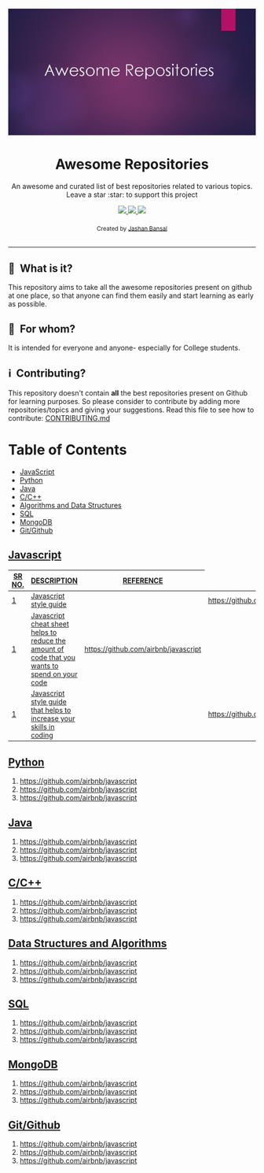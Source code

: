 ![Awesome Repositories](AwesomeRepositories.png)
<h1 align='center'>Awesome Repositories</h1>

<p align='center'>An awesome and curated list of best repositories related to various topics. Leave a star :star: to support this project</p>

<p align="center">
  <a href="https://github.com/jashanbansal0708/awesome-repositories/issues">
    <img src="https://img.shields.io/github/issues/jashanbansal0708/web-development.svg">
  </a>
  <a href="https://github.com/jashanbansal0708/web-development/network">
    <img src="https://img.shields.io/github/forks/jashanbansal0708/web-development.svg">
  </a>
  <a href="https://github.com/jashanbansal0708/web-development/stargazers">
    <img src="https://img.shields.io/github/stars/jashanbansal0708/web-development.svg">
  </a>
</p>

<div align="center">
  <sub>Created by
  <a href="https://twitter.com/jashanbansal078">Jashan Bansal</a> 
</div>

<br>

*** 

## :notebook_with_decorative_cover: &nbsp;What is it?

This repository aims to take all the awesome repositories present on github at one place, so that anyone can find them  easily and start learning as early as possible.

## :restroom: &nbsp;For whom?

It is intended for everyone and anyone- especially for College students.

## :information_source: &nbsp;Contributing?

This repository doesn't contain **all** the best repositories present on Github for learning purposes. So please consider to contribute by adding more repositories/topics and giving your suggestions. Read this file to see how to contribute: [CONTRIBUTING.md](CONTRIBUTING.md) <br>

# Table of Contents
  <ul>
    <li><a href="#javascript">JavaScript</li>
    <li><a href="#python">Python</li>
    <li><a href="#java">Java</li>
    <li><a href="#C/C++">C/C++</li>
    <li><a href="#algorithms">Algorithms and Data Structures</li>
    <li><a href="#SQL">SQL</li>
    <li><a href="#MongoDB">MongoDB</li>
    <li><a href="#github">Git/Github</li>
  </ul>
  
<h2 id="javascript">Javascript</h2>
<table>
    <thead>
        <th>SR NO.</th>
        <th>DESCRIPTION</th>
        <th>REFERENCE</th>
    </thead>
    <tbody>
        <tr>
            <td>1</td>
            <td>Javascript style guide</td>
            <td><td><a href="https://github.com/airbnb/javascript">https://github.com/airbnb/javascript</td></td>
        </tr>
        <tr>
            <td>1</td>
            <td>Javascript cheat sheet helps to reduce the amount of code that you wants to spend on your code</td>
            <td><a href="https://github.com/airbnb/javascript">https://github.com/airbnb/javascript</td>
        </tr>
        <tr>
            <td>1</td>
            <td>Javascript style guide that helps to increase your skills in coding</td>
            <td><td><a href="https://github.com/airbnb/javascript">https://github.com/airbnb/javascript</td></td>
        </tr>
    </tbody>
</table>

<h2 id="python">Python</h2>
  <ol>
    <li><a href="https://github.com/airbnb/javascript">https://github.com/airbnb/javascript</li>
    <li><a href="https://github.com/airbnb/javascript">https://github.com/airbnb/javascript</li>
    <li><a href="https://github.com/airbnb/javascript">https://github.com/airbnb/javascript</li>
  </ol>

<h2 id="java">Java</h2>
  <ol>
    <li><a href="https://github.com/airbnb/javascript">https://github.com/airbnb/javascript</li>
    <li><a href="https://github.com/airbnb/javascript">https://github.com/airbnb/javascript</li>
    <li><a href="https://github.com/airbnb/javascript">https://github.com/airbnb/javascript</li>
  </ol>


<h2 id="c/c++">C/C++</h2>
  <ol>
    <li><a href="https://github.com/airbnb/javascript">https://github.com/airbnb/javascript</li>
    <li><a href="https://github.com/airbnb/javascript">https://github.com/airbnb/javascript</li>
    <li><a href="https://github.com/airbnb/javascript">https://github.com/airbnb/javascript</li>
  </ol>


<h2 id="algorithms">Data Structures and Algorithms</h2>
  <ol>
    <li><a href="https://github.com/airbnb/javascript">https://github.com/airbnb/javascript</li>
    <li><a href="https://github.com/airbnb/javascript">https://github.com/airbnb/javascript</li>
    <li><a href="https://github.com/airbnb/javascript">https://github.com/airbnb/javascript</li>
  </ol>

<h2 id="sql">SQL</h2>
  <ol>
    <li><a href="https://github.com/airbnb/javascript">https://github.com/airbnb/javascript</li>
    <li><a href="https://github.com/airbnb/javascript">https://github.com/airbnb/javascript</li>
    <li><a href="https://github.com/airbnb/javascript">https://github.com/airbnb/javascript</li>
  </ol>

<h2 id="mongodb">MongoDB</h2>
  <ol>
    <li><a href="https://github.com/airbnb/javascript">https://github.com/airbnb/javascript</li>
    <li><a href="https://github.com/airbnb/javascript">https://github.com/airbnb/javascript</li>
    <li><a href="https://github.com/airbnb/javascript">https://github.com/airbnb/javascript</li>
  </ol>

<h2 id="github">Git/Github</h2>
  <ol>
    <li><a href="https://github.com/airbnb/javascript">https://github.com/airbnb/javascript</li>
    <li><a href="https://github.com/airbnb/javascript">https://github.com/airbnb/javascript</li>
    <li><a href="https://github.com/airbnb/javascript">https://github.com/airbnb/javascript</li>
  </ol>





